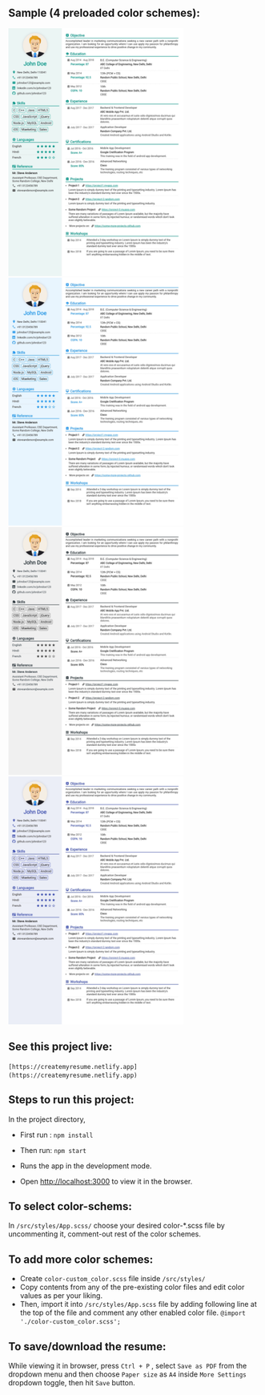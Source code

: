 ## Sample (4 preloaded color schemes):

<img src="https://github.com/ashutoshkumar19/resume-builder/blob/master/samples/dummy-seagreen.jpg" width="350px" /> <img src="https://github.com/ashutoshkumar19/resume-builder/blob/master/samples/dummy-blue.jpg" width="350px" />
<img src="https://github.com/ashutoshkumar19/resume-builder/blob/master/samples/dummy-grey.jpg" width="350px" /> <img src="https://github.com/ashutoshkumar19/resume-builder/blob/master/samples/dummy-indigo.jpg" width="350px" />

## See this project live:

`[https://createmyresume.netlify.app](https://createmyresume.netlify.app)`

## Steps to run this project:

In the project directory,

- First run : `npm install`
- Then run: `npm start`

- Runs the app in the development mode.
- Open [http://localhost:3000](http://localhost:3000) to view it in the browser.

## To select color-schems:

In `/src/styles/App.scss/` choose your desired color-\*.scss file by uncommenting it, comment-out rest of the color schemes.

## To add more color schemes:

- Create `color-custom_color.scss` file inside `/src/styles/`
- Copy contents from any of the pre-existing color files and edit color values as per your liking.
- Then, import it into `/src/styles/App.scss` file by adding following line at the top of the file and comment any other enabled color file.
  `@import './color-custom_color.scss';`

## To save/download the resume:

While viewing it in browser, press `Ctrl + P` , select `Save as PDF` from the dropdown menu and then choose `Paper size` as `A4` inside `More Settings` dropdown toggle, then hit `Save` button.
